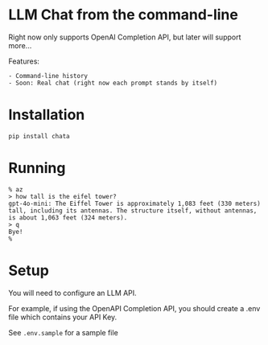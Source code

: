 # LLM Chat from the command-line

Right now only supports OpenAI Completion API, but later will support more...

Features:

    - Command-line history
    - Soon: Real chat (right now each prompt stands by itself)

# Installation

    pip install chata

# Running

    % az
    > how tall is the eifel tower?
    gpt-4o-mini: The Eiffel Tower is approximately 1,083 feet (330 meters) tall, including its antennas. The structure itself, without antennas, is about 1,063 feet (324 meters).
    > q
    Bye!
    % 


# Setup

You will need to configure an LLM API.

For example, if using the OpenAPI Completion API, you should create a .env file which contains your API Key.
    
See `.env.sample` for a sample file
